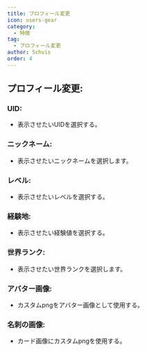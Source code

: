 ```yaml
---
title: プロフィール変更
icon: users-gear
category:
  - 特徴
tag:
  - プロフィール変更
author: Schvis
order: 4
---
```


## プロフィール変更:

### UID:
- 表示させたいUIDを選択する。
### ニックネーム:
- 表示させたいニックネームを選択します。
### レベル:
- 表示させたいレベルを選択する。
### 経験地:
- 表示させたい経験値を選択する。
### 世界ランク:
- 表示させたい世界ランクを選択します。
### アバター画像:
- カスタムpngをアバター画像として使用する。
### 名刺の画像:
- カード画像にカスタムpngを使用する。
